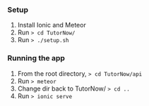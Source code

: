 ### Setup

1. Install Ionic and Meteor
2. Run ```> cd TutorNow/```
3. Run ```> ./setup.sh```

### Running the app

1. From the root directory, ```> cd TutorNow/api```
2. Run ```> meteor```
3. Change dir back to TutorNow/ ```> cd ..```
4. Run ```> ionic serve```